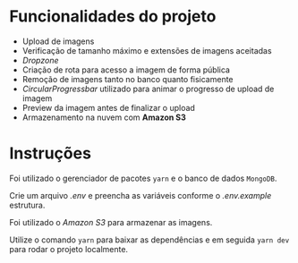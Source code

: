 # Funcionalidades do projeto

- Upload de imagens
- Verificação de tamanho máximo e extensões de imagens aceitadas
- _Dropzone_
- Criação de rota para acesso a imagem de forma pública
- Remoção de imagens tanto no banco quanto fisicamente
- _CircularProgressbar_ utilizado para animar o progresso de upload de imagem
- Preview da imagem antes de finalizar o upload
- Armazenamento na nuvem com **Amazon S3**

# Instruções

Foi utilizado o gerenciador de pacotes `yarn` e o banco de dados `MongoDB`.

Crie um arquivo *.env* e preencha as variáveis conforme o *.env.example* estrutura.

Foi utilizado o *Amazon S3* para armazenar as imagens.

Utilize o comando `yarn` para baixar as dependências e em seguida `yarn dev` para rodar o projeto localmente. 
